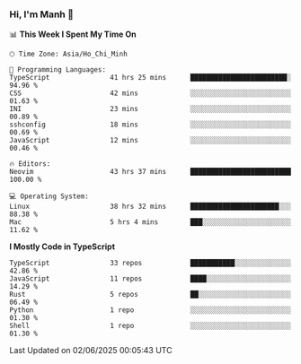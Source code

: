 ### Hi, I'm Manh 👋

<!--START_SECTION:waka-->
📊 **This Week I Spent My Time On** 

```text
🕑︎ Time Zone: Asia/Ho_Chi_Minh

💬 Programming Languages: 
TypeScript               41 hrs 25 mins      ████████████████████████░   94.96 % 
CSS                      42 mins             ░░░░░░░░░░░░░░░░░░░░░░░░░   01.63 % 
INI                      23 mins             ░░░░░░░░░░░░░░░░░░░░░░░░░   00.89 % 
sshconfig                18 mins             ░░░░░░░░░░░░░░░░░░░░░░░░░   00.69 % 
JavaScript               12 mins             ░░░░░░░░░░░░░░░░░░░░░░░░░   00.46 % 

🔥 Editors: 
Neovim                   43 hrs 37 mins      █████████████████████████   100.00 % 

💻 Operating System: 
Linux                    38 hrs 32 mins      ██████████████████████░░░   88.38 % 
Mac                      5 hrs 4 mins        ███░░░░░░░░░░░░░░░░░░░░░░   11.62 % 
```

**I Mostly Code in TypeScript** 

```text
TypeScript               33 repos            ███████████░░░░░░░░░░░░░░   42.86 % 
JavaScript               11 repos            ████░░░░░░░░░░░░░░░░░░░░░   14.29 % 
Rust                     5 repos             ██░░░░░░░░░░░░░░░░░░░░░░░   06.49 % 
Python                   1 repo              ░░░░░░░░░░░░░░░░░░░░░░░░░   01.30 % 
Shell                    1 repo              ░░░░░░░░░░░░░░░░░░░░░░░░░   01.30 % 
```




 Last Updated on 02/06/2025 00:05:43 UTC
<!--END_SECTION:waka-->
